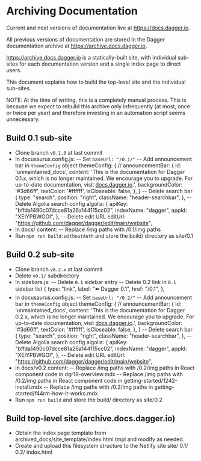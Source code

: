 # Archiving Documentation

Current and next versions of documentation live at https://docs.dagger.io.

All previous versions of documentation are stored in the Dagger documentation archive at https://archive.docs.dagger.io.

https://archive.docs.dagger.io is a statically-built site, with individual sub-sites for each documentation version and a single index page to direct users.

This document explains how to build the top-level site and the individual sub-sites.

NOTE: At the time of writing, this is a completely manual process. This is because we expect to rebuild this archive only infrequently (at most, once or twice per year) and therefore investing in an automation script seems unnecessary.

## Build 0.1 sub-site

- Clone branch `v0.1.0` at last commit
- In docusaurus.config.js:
-- Set `baseUrl: "/0.1/"`
-- Add announcement bar in `themeConfig` object
    themeConfig: {
      //
      announcementBar: {
        id: 'unmaintained_docs',
        content:
          'This is the documentation for Dagger 0.1.x, which is no longer maintained. We encourage you to upgrade. For up-to-date documentation, visit <a target="_blank" rel="noopener noreferrer" href="https://docs.dagger.io">docs.dagger.io</a>.',
        backgroundColor: '#3d66ff',
        textColor: '#ffffff',
        isCloseable: false,
      },
    }
-- Delete search bar
        {
          type: "search",
          position: "right",
          className: "header-searchbar",
        },
-- Delete Algolia search config
    algolia: {
      apiKey: "bffda1490c07dcce81a26a144115cc02",
      indexName: "dagger",
      appId: "XEIYPBWGOI",
    },
-- Delete edit URL
          editUrl: "https://github.com/dagger/dagger/edit/main/website",
- In docs/ content:
-- Replace /img paths with /0.1/img paths
- Run `npm run build:withoutAuth` and store the build/ directory as site/0.1

## Build 0.2 sub-site

- Clone branch `v0.2.x` at last commit
- Delete `v0.1/` subdirectory
- In sidebars.js:
-- Delete `0.1` sidebar entry
-- Delete 0.2 link in `0.1` sidebar list
    {
      type: "link",
      label: "⬅️ Dagger 0.1",
      href: "/0.1",
    },
- In docusaurus.config.js:
-- Set `baseUrl: "/0.2/"`
-- Add announcement bar in `themeConfig` object
    themeConfig: {
      //
      announcementBar: {
        id: 'unmaintained_docs',
        content:
          'This is the documentation for Dagger 0.2.x, which is no longer maintained. We encourage you to upgrade. For up-to-date documentation, visit <a target="_blank" rel="noopener noreferrer" href="https://docs.dagger.io">docs.dagger.io</a>.',
        backgroundColor: '#3d66ff',
        textColor: '#ffffff',
        isCloseable: false,
      },
    }
-- Delete search bar
        {
          type: "search",
          position: "right",
          className: "header-searchbar",
        },
-- Delete Algolia search config
    algolia: {
      apiKey: "bffda1490c07dcce81a26a144115cc02",
      indexName: "dagger",
      appId: "XEIYPBWGOI",
    },
-- Delete edit URL
          editUrl: "https://github.com/dagger/dagger/edit/main/website",
- In docs/v0.2 content:
-- Replace /img paths with /0.2/img paths in React component code in dgr18-overview.mdx
-- Replace /img paths with /0.2/img paths in React component code in getting-started/1242-install.mdx
-- Replace /img paths with /0.2/img paths in getting-started/f44rm-how-it-works.mdx
- Run `npm run build` and store the build/ directory as site/0.2

## Build top-level site (archive.docs.dagger.io)

- Obtain the index page template from archived_docs/site_template/index.html.tmpl and modify as needed.
- Create and upload this filesystem structure to the Netlify site
  site/
    0.1/
    0.2/
    index.html
